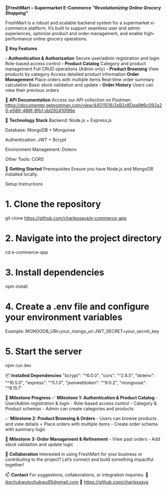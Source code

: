 **🛒FreshMart – Supermarket E-Commerce  _"Revolutionizing Online Grocery Shopping"_**

FreshMart is a robust and scalable backend system for a supermarket e-commerce platform. It’s built to support seamless user and admin experiences, optimize product and order management, and enable high-performance online grocery operations.

🚀 **Key Features**

**- Authentication & Authorization**
      Secure user/admin registration and login
      Role-based access control
**- Product Catalog**
      Category and product management
      Full CRUD operations (Admin only)
**- Product Browsing**
      View products by category
      Access detailed product information
**Order Management**
      Place orders with multiple items
      Real-time order summary calculation
      Basic stock validation and update
**- Order History**
    Users can view their previous orders

📖 **API Documentation**
Access our API collection on Postman:  https://documenter.getpostman.com/view/44511516/2sB2x8Dqa9#6c092a20-e580-488f-8fb1-dd292410f86e

🧰 **Technology Stack**
Backend: Node.js + Express.js

Database: MongoDB + Mongoose

Authentication: JWT + Bcrypt

Environment Management: Dotenv

Other Tools: CORS

🧪 **Getting Started**
Prerequisites
Ensure you have Node.js and MongoDB installed locally.

Setup Instructions

# 1. Clone the repository
git clone https://github.com/charlessava/e-commerce-app

# 2. Navigate into the project directory
cd e-commerce-app

# 3. Install dependencies
npm install

# 4. Create a .env file and configure your environment variables
Example:
MONGODB_URI=your_mongo_uri
JWT_SECRET=your_secret_key

# 5. Start the server
npm run dev

📦 **Installed Dependencies**
  "bcrypt": "^6.0.0",
  "cors": "^2.8.5",
  "dotenv": "^16.5.0",
  "express": "^5.1.0",
  "jsonwebtoken": "^9.0.2",
  "mongoose": "^8.15.1"
  
🎯 **Milestone Progress**
✅ **Milestone 1: Authentication & Product Catalog**
      - User/Admin registration & login
      - Role-based access control
      - Category & Product schemas
      - Admin can create categories and products

✅ **Milestone 2: Product Browsing & Orders**
      - Users can browse products and view details
      = Place orders with multiple items
      - Create order schema with summary logic

🔄 **Milestone 3: Order Management & Refinement**
      - View past orders
      - Add stock validation and update logic

🤝 **Collaboration**
Interested in using FreshMart for your business or contributing to the project?
Let’s connect and build something impactful together!

📫 **Contact**
For suggestions, collaborations, or integration inquiries:
📧 ikechukwutochukwu95@gmail.com
🔗 https://github.com/charlessava
